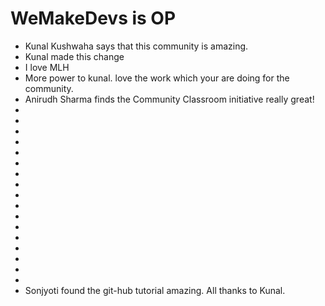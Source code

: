 # WeMakeDevs is OP

- Kunal Kushwaha says that this community is amazing.
- Kunal made this change
- I love MLH
- More power to kunal. love the work which your are doing for the community.
- Anirudh Sharma finds the Community Classroom initiative really great!
-
-
-
-
-
-
-
-
-
-
-
-
-
-
-
-
-
- Sonjyoti found the git-hub tutorial amazing. All thanks to Kunal.
